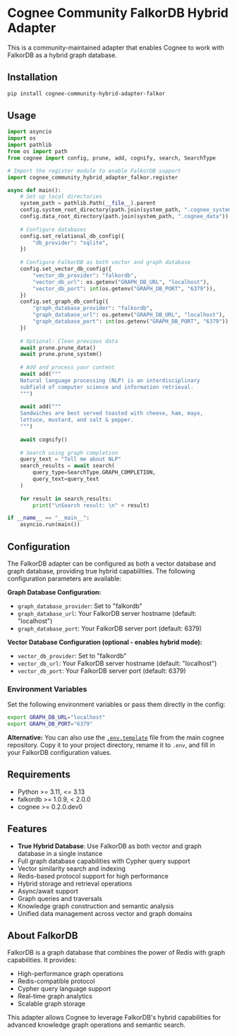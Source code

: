 # Cognee Community FalkorDB Hybrid Adapter

This is a community-maintained adapter that enables Cognee to work with FalkorDB as a hybrid graph database.

## Installation

```bash
pip install cognee-community-hybrid-adapter-falkor
```

## Usage

```python
import asyncio
import os
import pathlib
from os import path
from cognee import config, prune, add, cognify, search, SearchType

# Import the register module to enable FalkorDB support
import cognee_community_hybrid_adapter_falkor.register

async def main():
    # Set up local directories
    system_path = pathlib.Path(__file__).parent
    config.system_root_directory(path.join(system_path, ".cognee_system"))
    config.data_root_directory(path.join(system_path, ".cognee_data"))
    
    # Configure databases
    config.set_relational_db_config({
        "db_provider": "sqlite",
    })
    
    # Configure FalkorDB as both vector and graph database
    config.set_vector_db_config({
        "vector_db_provider": "falkordb",
        "vector_db_url": os.getenv("GRAPH_DB_URL", "localhost"),
        "vector_db_port": int(os.getenv("GRAPH_DB_PORT", "6379")),
    })
    config.set_graph_db_config({
        "graph_database_provider": "falkordb",
        "graph_database_url": os.getenv("GRAPH_DB_URL", "localhost"),
        "graph_database_port": int(os.getenv("GRAPH_DB_PORT", "6379")),
    })
    
    # Optional: Clean previous data
    await prune.prune_data()
    await prune.prune_system()
    
    # Add and process your content
    await add("""
    Natural language processing (NLP) is an interdisciplinary
    subfield of computer science and information retrieval.
    """)
    
    await add("""
    Sandwiches are best served toasted with cheese, ham, mayo,
    lettuce, mustard, and salt & pepper.          
    """)
    
    await cognify()
    
    # Search using graph completion
    query_text = "Tell me about NLP"
    search_results = await search(
        query_type=SearchType.GRAPH_COMPLETION,
        query_text=query_text
    )
    
    for result in search_results:
        print("\nSearch result: \n" + result)

if __name__ == "__main__":
    asyncio.run(main())
```

## Configuration

The FalkorDB adapter can be configured as both a vector database and graph database, providing true hybrid capabilities. The following configuration parameters are available:

**Graph Database Configuration:**
- `graph_database_provider`: Set to "falkordb"
- `graph_database_url`: Your FalkorDB server hostname (default: "localhost")
- `graph_database_port`: Your FalkorDB server port (default: 6379)

**Vector Database Configuration (optional - enables hybrid mode):**
- `vector_db_provider`: Set to "falkordb"
- `vector_db_url`: Your FalkorDB server hostname (default: "localhost")
- `vector_db_port`: Your FalkorDB server port (default: 6379)

### Environment Variables

Set the following environment variables or pass them directly in the config:

```bash
export GRAPH_DB_URL="localhost"
export GRAPH_DB_PORT="6379"
```

**Alternative:** You can also use the [`.env.template`](https://github.com/topoteretes/cognee/blob/main/.env.template) file from the main cognee repository. Copy it to your project directory, rename it to `.env`, and fill in your FalkorDB configuration values.

## Requirements

- Python >= 3.11, <= 3.13
- falkordb >= 1.0.9, < 2.0.0
- cognee >= 0.2.0.dev0

## Features

- **True Hybrid Database**: Use FalkorDB as both vector and graph database in a single instance
- Full graph database capabilities with Cypher query support
- Vector similarity search and indexing
- Redis-based protocol support for high performance
- Hybrid storage and retrieval operations
- Async/await support
- Graph queries and traversals
- Knowledge graph construction and semantic analysis
- Unified data management across vector and graph domains

## About FalkorDB

FalkorDB is a graph database that combines the power of Redis with graph capabilities. It provides:
- High-performance graph operations
- Redis-compatible protocol
- Cypher query language support
- Real-time graph analytics
- Scalable graph storage

This adapter allows Cognee to leverage FalkorDB's hybrid capabilities for advanced knowledge graph operations and semantic search.